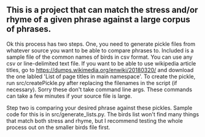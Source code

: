 ## This is a project that can match the stress and/or rhyme of a given phrase against a large corpus of phrases.

Ok this process has two steps. One, you need to generate pickle files from whatever source you want to be able to compare phrases to. Included is a sample file of the common names of birds in csv format. You can use any csv or line-delimited text file. If you want to be able to use wikipedia article titles, go to https://dumps.wikimedia.org/enwiki/20180320/ and download the one labled 'List of page titles in main namespace'. To create the pickle, run src/createPickle.py after replacing the filenames in the script (if necessary). Sorry these don't take command line args. These commands can take a few minutes if your source file is large.

Step two is comparing your desired phrase against these pickles. Sample code for this is in src/generate_lists.py. The birds list won't find many things that match both stress and rhyme, but I recommend testing the whole process out on the smaller birds file first.
